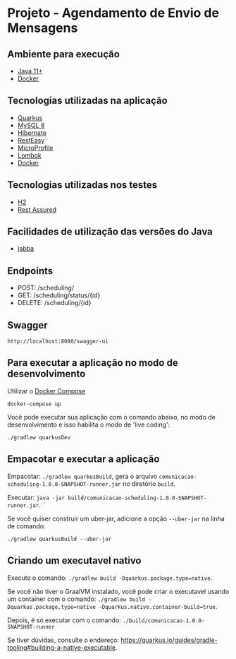 # Projeto - Agendamento de Envio de Mensagens

## Ambiente para execução 
* [Java 11+](http://openjdk.java.net/projects/jdk/11/)
* [Docker](https://www.docker.com/)

## Tecnologias utilizadas na aplicação
* [Quarkus](https://quarkus.io/)
* [MySQL 8](https://www.mysql.com/)
* [Hibernate](http://hibernate.org/)
* [RestEasy](https://resteasy.github.io/)
* [MicroProfile](https://start.microprofile.io/)
* [Lombok](https://projectlombok.org/)
* [Docker](https://www.docker.com/)

## Tecnologias utilizadas nos testes
* [H2](http://h2database.com/html/main.html)
* [Rest Assured](http://rest-assured.io/)

## Facilidades de utilização das versões do Java

* [jabba](https://github.com/shyiko/jabba)

## Endpoints

* POST: /scheduling/
* GET: /scheduling/status/{id}
* DELETE: /scheduling/{id}

## Swagger

```
http://localhost:8080/swagger-ui
```


## Para executar a aplicação no modo de desenvolvimento

Utilizar o [Docker Compose](https://docs.docker.com/compose/)
```
docker-compose up
```

Você pode executar sua aplicação com o comando abaixo, 
no modo de desenvolvimento e isso habilita o modo de 'live coding':
```
./gradlew quarkusDev
```

## Empacotar e executar a aplicação

Empacotar: `./gradlew quarkusBuild`, gera o arquivo `comunicacao-scheduling-1.0.0-SNAPSHOT-runner.jar` no diretório `build`.

Executar: `java -jar build/comunicacao-scheduling-1.0.0-SNAPSHOT-runner.jar`.

Se você quiser construir um uber-jar, adicione a opção `--uber-jar` na linha de comando:
```
./gradlew quarkusBuild --uber-jar
```

## Criando um executavel nativo

Execute o comando: `./gradlew build -Dquarkus.package.type=native`.

Se você não tiver o GraalVM instalado, você pode criar o executavel usando um container com o comando: `./gradlew build -Dquarkus.package.type=native -Dquarkus.native.container-build=true`.

Depois, é só executar com o comando: `./build/comunicacao-1.0.0-SNAPSHOT-runner`

Se tiver dúvidas, consulte o endereço: https://quarkus.io/guides/gradle-tooling#building-a-native-executable.

